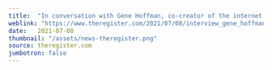 ```yaml
---
title:  "In conversation with Gene Hoffman, co-creator of the internet's first ad blocker"
weblink: "https://www.theregister.com/2021/07/08/interview_gene_hoffman/"
date:   2021-07-08
thumbnail: "/assets/news-theregister.png"
source: theregister.com
jumbotron: false
---
```

